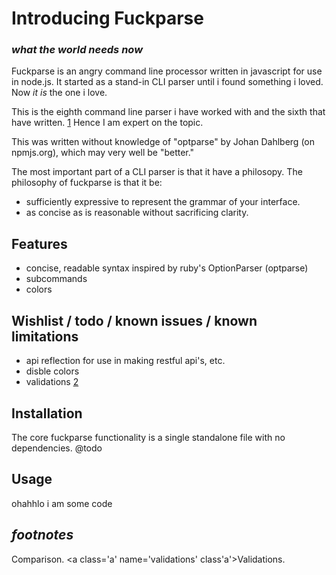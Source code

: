# Introducing Fuckparse

### _what the world needs now_

Fuckparse is an angry command line processor written in javascript for use in node.js. It started as a stand-in CLI parser until i found something i loved. Now _it_ _is_ the one i love.

This is the eighth command line parser i have worked with and the sixth that have written. [1] Hence I am expert on the topic.

[1]:#comparison

This was written without knowledge of "optparse" by Johan Dahlberg (on npmjs.org), which may very well be "better."

The most important part of a CLI parser is that it have a philosopy. The philosophy of fuckparse is that it be:

  * sufficiently expressive to represent the grammar of your interface.
  * as concise as is reasonable without sacrificing clarity.

## Features

  * concise, readable syntax inspired by ruby's OptionParser (optparse)
  * subcommands
  * colors

## Wishlist / todo / known issues / known limitations

  * api reflection for use in making restful api's, etc.
  * disble colors
  * validations [2]

[2]:#validations

## Installation

The core fuckparse functionality is a single standalone file with no dependencies. @todo

## Usage

  ohahhlo
  i am some code



## _footnotes_

<a class='a' name='comparison' class='a'>Comparison.</a>
<a class='a' name='validations' class'a'>Validations.</a>
